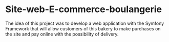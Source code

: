 # Site-web-E-commerce-boulangerie
The idea of this project was to develop a web application with the Symfony Framework that will allow customers of this bakery to make purchases on the site and pay online with the possibility of delivery.

 
